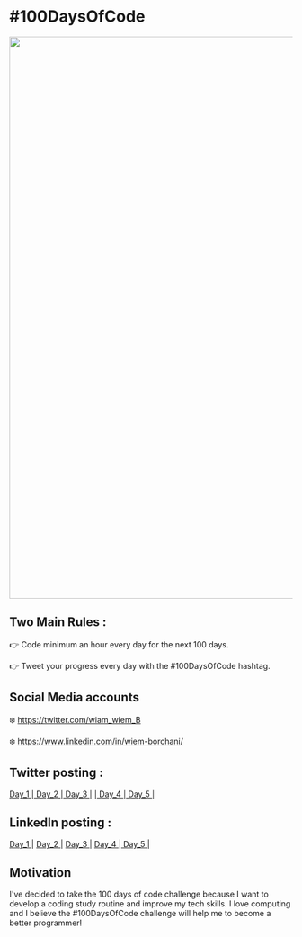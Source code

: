 # #100DaysOfCode

<a href="https://www.100daysofcode.com/">
<img src="https://res.cloudinary.com/practicaldev/image/fetch/s--x_UTPDPk--/c_imagga_scale,f_auto,fl_progressive,h_900,q_auto,w_1600/https://thepracticaldev.s3.amazonaws.com/i/u5d7sosk30lm7pex8lqc.png" width="1000px"> 
   </a>

## Two Main Rules :

👉 Code minimum an hour every day for the next 100 days.

👉 Tweet your progress every day with the #100DaysOfCode hashtag.

## Social Media accounts
❄️ https://twitter.com/wiam_wiem_B

❄️ https://www.linkedin.com/in/wiem-borchani/

##  Twitter posting :
   <a href="https://twitter.com/wiam_wiem_B/status/1382061934418276356"> Day_1 </a> |<a href="https://twitter.com/wiam_wiem_B/status/1382449520492052482"> Day_2 </a> |<a href="https://twitter.com/wiam_wiem_B/status/1382855534546714624"> Day_3 </a> | |<a href="https://twitter.com/wiam_wiem_B/status/1383162674985508877"> Day_4 </a> |<a href=""> Day_5 </a> |
  
##  LinkedIn posting :  
  <a href="https://www.linkedin.com/feed/update/urn:li:activity:6787833561480232960/"> Day_1 </a> | <a href="https://www.linkedin.com/feed/update/urn:li:activity:6788215709500485632//"> Day_2 </a> | <a href="https://www.linkedin.com/feed/update/urn:li:activity:6788631653011988480/"> Day_3 </a> | <a href="https://www.linkedin.com/feed/update/urn:li:activity:6788935037183107072/"> Day_4 </a> |<a href=""> Day_5 </a> |
  
## Motivation

I've decided to take the 100 days of code challenge because I want to develop a coding study routine and improve my tech skills. I love computing and I believe the #100DaysOfCode challenge will help me to become a better programmer!
